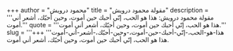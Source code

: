 +++
author = "محمود درويش"
title = "مقولة محمود درويش"
description = '''مقولة محمود درويش: هذا هو الحب، إنّي أحبك حين أموت، وحين أحبّك، أشعر أني أموت.'''
quote = '''هذا هو الحب، إنّي أحبك حين أموت، وحين أحبّك، أشعر أني أموت.'''
slug = '''هذا-هو-الحب،-إنّي-أحبك-حين-أموت،-وحين-أحبّك،-أشعر-أني-أموت'''
+++
هذا هو الحب، إنّي أحبك حين أموت، وحين أحبّك، أشعر أني أموت.
